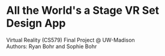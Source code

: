 # All the World's a Stage VR Set Design App
Virtual Reality (CS579) Final Project @ UW-Madison  
Authors: Ryan Bohr and Sophie Bohr
